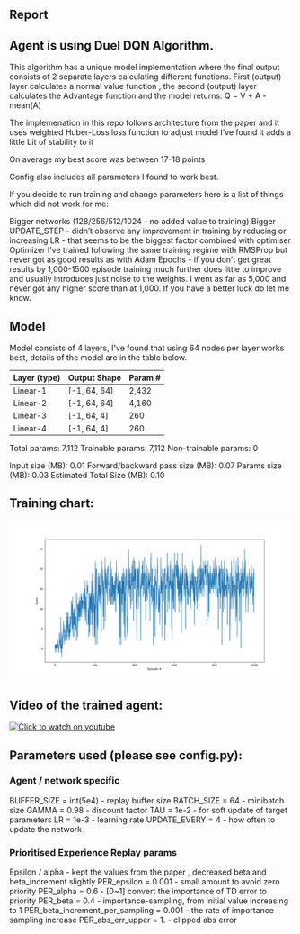 ## Report

## Agent is using Duel DQN Algorithm. 

This algorithm has a unique model implementation where the final output consists of 2 separate layers calculating different functions. 
First (output) layer calculates a normal value function , the second (output) layer calculates the Advantage function and the model returns:
Q = V + A - mean(A) 

The implemenation in this repo follows architecture from the paper and it uses weighted Huber-Loss loss function to adjust model I’ve found it adds a little bit of stability to it

On average my best score was between 17-18 points

Config also includes all parameters I found to work best.

If you decide to run training and change parameters here is a list of things which did not work for me:

Bigger networks (128/256/512/1024 - no added value to training)
Bigger UPDATE_STEP - didn’t observe any improvement in training by reducing or increasing
LR - that seems to be the biggest factor combined with optimiser
Optimizer I’ve trained following the same training regime with RMSProp but never got as good results as with Adam
Epochs - if you don’t get great results by 1,000-1500 episode training much further does little to improve and usually introduces just noise to the weights. I went as far as 5,000 and never got any higher score than at 1,000. If you have a better luck do let me know.

## Model 

Model consists of 4 layers, I've found that using 64 nodes per layer works best, details of the model are in the table below. 


|        Layer (type)   |           Output Shape   |      Param #|
| --- | --- | --- | 
|            Linear-1         |      [-1, 64, 64]    |       2,432|
|            Linear-2         |      [-1, 64, 64]    |       4,160|
|            Linear-3         |       [-1, 64, 4]    |         260|
|            Linear-4         |       [-1, 64, 4]    |         260|


Total params: 7,112
Trainable params: 7,112
Non-trainable params: 0

Input size (MB): 0.01
Forward/backward pass size (MB): 0.07
Params size (MB): 0.03
Estimated Total Size (MB): 0.10

## Training chart: 
![](/Training.png)

## Video of the trained agent:
[![Click to watch on youtube](https://img.youtube.com/vi/SRBDl_yjLBM/0.jpg)](https://youtu.be/SRBDl_yjLBM)

## Parameters used (please see config.py): 
### Agent / network specific

BUFFER_SIZE = int(5e4)  - replay buffer size
BATCH_SIZE = 64         - minibatch size
GAMMA = 0.98            - discount factor
TAU = 1e-2              - for soft update of target parameters
LR = 1e-3               - learning rate
UPDATE_EVERY = 4        - how often to update the network

### Prioritised Experience Replay params

Epsilon / alpha - kept the values from the paper , decreased beta and beta_increment slightly
PER_epsilon = 0.001  - small amount to avoid zero priority
PER_alpha = 0.6  - [0~1] convert the importance of TD error to priority
PER_beta = 0.4   - importance-sampling, from initial value increasing to 1
PER_beta_increment_per_sampling = 0.001  - the rate of importance sampling increase
PER_abs_err_upper = 1.  - clipped abs error
